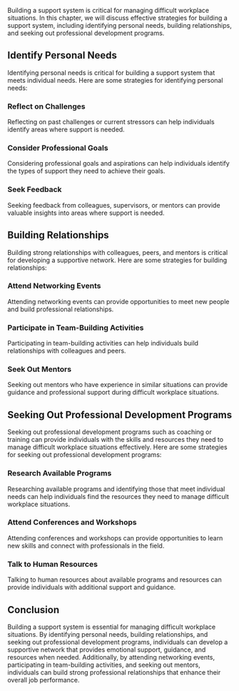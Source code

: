 
Building a support system is critical for managing difficult workplace situations. In this chapter, we will discuss effective strategies for building a support system, including identifying personal needs, building relationships, and seeking out professional development programs.

Identify Personal Needs
-----------------------

Identifying personal needs is critical for building a support system that meets individual needs. Here are some strategies for identifying personal needs:

### Reflect on Challenges

Reflecting on past challenges or current stressors can help individuals identify areas where support is needed.

### Consider Professional Goals

Considering professional goals and aspirations can help individuals identify the types of support they need to achieve their goals.

### Seek Feedback

Seeking feedback from colleagues, supervisors, or mentors can provide valuable insights into areas where support is needed.

Building Relationships
----------------------

Building strong relationships with colleagues, peers, and mentors is critical for developing a supportive network. Here are some strategies for building relationships:

### Attend Networking Events

Attending networking events can provide opportunities to meet new people and build professional relationships.

### Participate in Team-Building Activities

Participating in team-building activities can help individuals build relationships with colleagues and peers.

### Seek Out Mentors

Seeking out mentors who have experience in similar situations can provide guidance and professional support during difficult workplace situations.

Seeking Out Professional Development Programs
---------------------------------------------

Seeking out professional development programs such as coaching or training can provide individuals with the skills and resources they need to manage difficult workplace situations effectively. Here are some strategies for seeking out professional development programs:

### Research Available Programs

Researching available programs and identifying those that meet individual needs can help individuals find the resources they need to manage difficult workplace situations.

### Attend Conferences and Workshops

Attending conferences and workshops can provide opportunities to learn new skills and connect with professionals in the field.

### Talk to Human Resources

Talking to human resources about available programs and resources can provide individuals with additional support and guidance.

Conclusion
----------

Building a support system is essential for managing difficult workplace situations. By identifying personal needs, building relationships, and seeking out professional development programs, individuals can develop a supportive network that provides emotional support, guidance, and resources when needed. Additionally, by attending networking events, participating in team-building activities, and seeking out mentors, individuals can build strong professional relationships that enhance their overall job performance.
